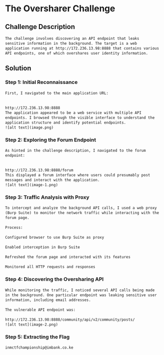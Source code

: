 # The Oversharer Challenge

## Challenge Description
    The challenge involves discovering an API endpoint that leaks sensitive information in the background. The target is a web application running at http://172.236.13.98:8888 that contains various API endpoints, one of which overshares user identity information.

## Solution

### Step 1: Initial Reconnaissance
    First, I navigated to the main application URL:


    http://172.236.13.98:8888
    The application appeared to be a web service with multiple API endpoints. I browsed through the visible interface to understand the application structure and identify potential endpoints.
    ![alt text](image.png)

### Step 2: Exploring the Forum Endpoint
    As hinted in the challenge description, I navigated to the forum endpoint:


    http://172.236.13.98:8888/forum
    This displayed a forum interface where users could presumably post messages and interact with the application.
    ![alt text](image-1.png)


### Step 3: Traffic Analysis with Proxy
    To intercept and analyze the background API calls, I used a web proxy (Burp Suite) to monitor the network traffic while interacting with the forum page.

    Process:

    Configured browser to use Burp Suite as proxy

    Enabled interception in Burp Suite

    Refreshed the forum page and interacted with its features

    Monitored all HTTP requests and responses

### Step 4: Discovering the Oversharing API
    While monitoring the traffic, I noticed several API calls being made in the background. One particular endpoint was leaking sensitive user information, including email addresses.

    The vulnerable API endpoint was:

    http://172.236.13.98:8888/community/api/v2/community/posts/
    ![alt text](image-2.png)
    


### Step 5: Extracting the Flag
    inmctfchampionship@imbank.co.ke
